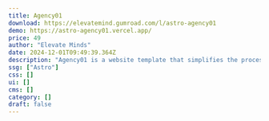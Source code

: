 ```yaml
---
title: Agency01
download: https://elevatemind.gumroad.com/l/astro-agency01
demo: https://astro-agency01.vercel.app/
price: 49
author: "Elevate Minds"
date: 2024-12-01T09:49:39.364Z
description: "Agency01 is a website template that simplifies the process of developing a website for your Agency with TinaCMS. It has never been simpler to showcase your website creatively."
ssg: ["Astro"]
css: []
ui: []
cms: []
category: []
draft: false
---
```

